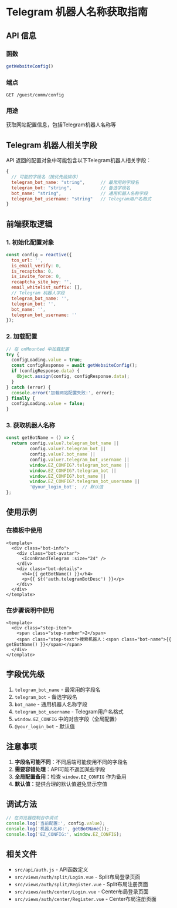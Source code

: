 # Telegram 机器人名称获取指南

## API 信息

### 函数
```javascript
getWebsiteConfig()
```

### 端点
```
GET /guest/comm/config
```

### 用途
获取网站配置信息，包括Telegram机器人名称等

## Telegram 机器人相关字段

API 返回的配置对象中可能包含以下Telegram机器人相关字段：

```javascript
{
  // 可能的字段名（按优先级排序）
  telegram_bot_name: "string",      // 最常用的字段名
  telegram_bot: "string",           // 备选字段名
  bot_name: "string",               // 通用机器人名称字段
  telegram_bot_username: "string"   // Telegram用户名格式
}
```

## 前端获取逻辑

### 1. 初始化配置对象

```javascript
const config = reactive({
  tos_url: '',
  is_email_verify: 0,
  is_recaptcha: 0,
  is_invite_force: 0,
  recaptcha_site_key: '',
  email_whitelist_suffix: [],
  // Telegram 机器人字段
  telegram_bot_name: '',
  telegram_bot: '',
  bot_name: '',
  telegram_bot_username: ''
});
```

### 2. 加载配置

```javascript
// 在 onMounted 中加载配置
try {
  configLoading.value = true;
  const configResponse = await getWebsiteConfig();
  if (configResponse.data) {
    Object.assign(config, configResponse.data);
  }
} catch (error) {
  console.error('加载网站配置失败:', error);
} finally {
  configLoading.value = false;
}
```

### 3. 获取机器人名称

```javascript
const getBotName = () => {
  return config.value?.telegram_bot_name || 
         config.value?.telegram_bot || 
         config.value?.bot_name || 
         config.value?.telegram_bot_username || 
         window.EZ_CONFIG?.telegram_bot_name || 
         window.EZ_CONFIG?.telegram_bot || 
         window.EZ_CONFIG?.bot_name || 
         window.EZ_CONFIG?.telegram_bot_username || 
         '@your_login_bot';  // 默认值
};
```

## 使用示例

### 在模板中使用

```vue
<template>
  <div class="bot-info">
    <div class="bot-avatar">
      <IconBrandTelegram :size="24" />
    </div>
    <div class="bot-details">
      <h4>{{ getBotName() }}</h4>
      <p>{{ $t('auth.telegramBotDesc') }}</p>
    </div>
  </div>
</template>
```

### 在步骤说明中使用

```vue
<template>
  <div class="step-item">
    <span class="step-number">2</span>
    <span class="step-text">搜索机器人：<span class="bot-name">{{ getBotName() }}</span></span>
  </div>
</template>
```

## 字段优先级

1. `telegram_bot_name` - 最常用的字段名
2. `telegram_bot` - 备选字段名
3. `bot_name` - 通用机器人名称字段
4. `telegram_bot_username` - Telegram用户名格式
5. `window.EZ_CONFIG` 中的对应字段（全局配置）
6. `@your_login_bot` - 默认值

## 注意事项

1. **字段名可能不同**：不同后端可能使用不同的字段名
2. **需要容错处理**：API可能不返回某些字段
3. **全局配置备用**：检查 `window.EZ_CONFIG` 作为备用
4. **默认值**：提供合理的默认值避免显示空值

## 调试方法

```javascript
// 在浏览器控制台中调试
console.log('当前配置:', config.value);
console.log('机器人名称:', getBotName());
console.log('EZ_CONFIG:', window.EZ_CONFIG);
```

## 相关文件

- `src/api/auth.js` - API函数定义
- `src/views/auth/split/Login.vue` - Split布局登录页面
- `src/views/auth/split/Register.vue` - Split布局注册页面
- `src/views/auth/center/Login.vue` - Center布局登录页面
- `src/views/auth/center/Register.vue` - Center布局注册页面
